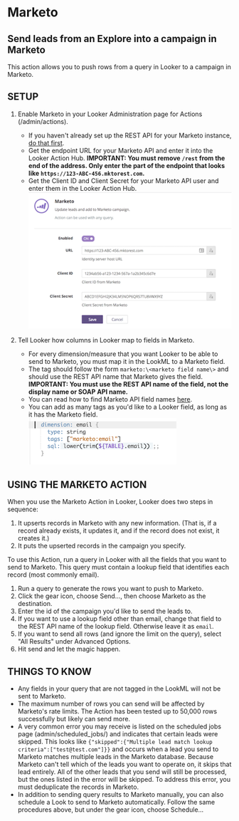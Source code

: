 # Marketo
## Send leads from an Explore into a campaign in Marketo

This action allows you to push rows from a query in Looker to a campaign in Marketo. 

## SETUP

1. Enable Marketo in your Looker Administration page for Actions (/admin/actions).
    - If you haven't already set up the REST API for your Marketo instance, [do that first](http://developers.marketo.com/rest-api/).
    - Get the endpoint URL for your Marketo API and enter it into the Looker Action Hub. **IMPORTANT: You must remove `/rest` from the end of the address. Only enter the part of the endpoint that looks like `https://123-ABC-456.mktorest.com`.**
    - Get the Client ID and Client Secret for your Marketo API user and enter them in the Looker Action Hub. ![](marketo_settings.png)
    
2. Tell Looker how columns in Looker map to fields in Marketo.
    - For every dimension/measure that you want Looker to be able to send to Marketo, you must map it in the LookML to a Marketo field.
    - The tag should follow the form `marketo:\<marketo field name\>` and should use the REST API name that Marketo gives the field. **IMPORTANT: You must use the REST API name of the field, not the display name or SOAP API name.**
    - You can read how to find Marketo API field names [here](https://docs.marketo.com/display/public/DOCS/Export+a+List+of+All+Marketo+API+Field+Names).
    - You can add as many tags as you'd like to a Looker field, as long as it has the Marketo field. ![](marketo_tag.png)

## USING THE MARKETO ACTION

When you use the Marketo Action in Looker, Looker does two steps in sequence:

1. It upserts records in Marketo with any new information. (That is, if a record already exists, it updates it, and if the record does not exist, it creates it.)
2. It puts the upserted records in the campaign you specify.

To use this Action, run a query in Looker with all the fields that you want to send to Marketo. This query must contain a lookup field that identifies each record (most commonly email).
    
1. Run a query to generate the rows you want to push to Marketo.
2. Click the gear icon, choose Send..., then choose Marketo as the destination.
3. Enter the id of the campaign you'd like to send the leads to.
4. If you want to use a lookup field other than email, change that field to the REST API name of the lookup field. Otherwise leave it as `email`.
5. If you want to send all rows (and ignore the limit on the query), select "All Results" under Advanced Options.
6. Hit send and let the magic happen.

## THINGS TO KNOW

- Any fields in your query that are not tagged in the LookML will not be sent to Marketo.
- The maximum number of rows you can send will be affected by Marketo's rate limits. The Action has been tested up to 50,000 rows successfully but likely can send more.
- A very common error you may receive is listed on the scheduled jobs page (admin/scheduled_jobs/) and indicates that certain leads were skipped. This looks like `{"skipped":{"Multiple lead match lookup criteria":["test@test.com"]}}` and occurs when a lead you send to Marketo matches multiple leads in the Marketo database. Because Marketo can't tell which of the leads you want to operate on, it skips that lead entirely. All of the other leads that you send will still be processed, but the ones listed in the error will be skipped. To address this error, you must deduplicate the records in Marketo.
- In addition to sending query results to Marketo manually, you can also schedule a Look to send to Marketo automatically. Follow the same procedures above, but under the gear icon, choose Schedule...